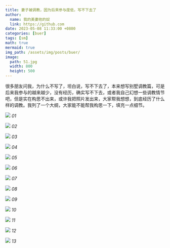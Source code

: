 ```yaml
---
title: 妻子被调教，因为后来参与度低，写不下去了 
author:
  name: 我的美妻他的奴
  link: https://github.com
date: 2023-05-08 11:33:00 +0800
categories: [buer]
tags: [sm]
math: true
mermaid: true
img_path: /assets/img/posts/buer/
image:
  path: 51.jpg
  width: 800
  height: 500
---
```


很多朋友问我，为什么不写了，坦白说，写不下去了，本来想写别墅调教篇，可是后来我参与的越来越少，没有经历，确实写不下去，或者我自己幻想一些调教情节吧，但是实在构思不出来，或许我把照片发出来，大家帮我想想，到底经历了什么样的调教。我列了一个大纲，大家能不能帮我构思一下，填充一点细节。

![](44.jpg)
_01_

![](45.jpg)
_02_

![](46.JPG)
_03_

![](47.jpg)
_04_

![](48.jpg)
_05_

![](49.jpg)
_06_

![](50.jpg)
_07_

![](51.jpg)
_08_

![](52.jpg)
_09_

![](58.jpg)
_10_

![](59.jpg)
_11_

![](60.jpg)
_12_

![](61.jpg)
_13_